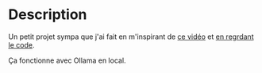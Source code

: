# Description

Un petit projet sympa que j'ai fait en m'inspirant de [ce vidéo](https://www.youtube.com/watch?v=tlqjd9TTHXE) et [en regrdant le code](https://github.com/stephanedebove/gouroufabulus).

Ça fonctionne avec Ollama en local.
